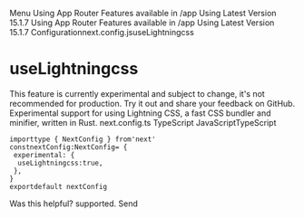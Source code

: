 Menu
Using App Router
Features available in /app
Using Latest Version
15.1.7
Using App Router
Features available in /app
Using Latest Version
15.1.7
Configurationnext.config.jsuseLightningcss
# useLightningcss
This feature is currently experimental and subject to change, it's not recommended for production. Try it out and share your feedback on GitHub.
Experimental support for using Lightning CSS, a fast CSS bundler and minifier, written in Rust.
next.config.ts
TypeScript
JavaScriptTypeScript
```
importtype { NextConfig } from'next'
constnextConfig:NextConfig= {
 experimental: {
  useLightningcss:true,
 },
}
exportdefault nextConfig
```

Was this helpful?
supported.
Send

